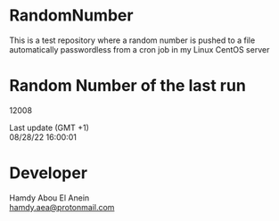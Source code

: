 # RandomNumber    
This is a test repository where a random number is pushed to a file automatically passwordless from a cron job in my Linux CentOS server    
# Random Number of the last run   
12008
      
Last update (GMT +1)    
08/28/22 16:00:01
# Developer    
Hamdy Abou El Anein   
hamdy.aea@protonmail.com
